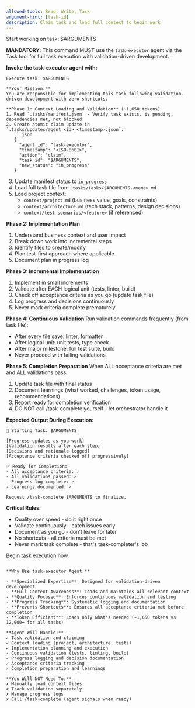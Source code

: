 ```yaml
---
allowed-tools: Read, Write, Task
argument-hint: [task-id]
description: Claim task and load full context to begin work
---
```


Start working on task: $ARGUMENTS

**MANDATORY**: This command MUST use the `task-executor` agent via the Task tool for full task execution with validation-driven development.

**Invoke the task-executor agent with:**

```
Execute task: $ARGUMENTS

**Your Mission:**
You are responsible for implementing this task following validation-driven development with zero shortcuts.

**Phase 1: Context Loading and Validation** (~1,650 tokens)
1. Read `.tasks/manifest.json` - Verify task exists, is pending, dependencies met, not blocked
2. Create atomic claim update in `.tasks/updates/agent_<id>_<timestamp>.json`:
   ```json
   {
     "agent_id": "task-executor",
     "timestamp": "<ISO-8601>",
     "action": "claim",
     "task_id": "$ARGUMENTS",
     "new_status": "in_progress"
   }
   ```
3. Update manifest status to `in_progress`
4. Load full task file from `.tasks/tasks/$ARGUMENTS-<name>.md`
5. Load project context:
   - `context/project.md` (business value, goals, constraints)
   - `context/architecture.md` (tech stack, patterns, design decisions)
   - `context/test-scenarios/<feature>` (if referenced)

**Phase 2: Implementation Plan**
1. Understand business context and user impact
2. Break down work into incremental steps
3. Identify files to create/modify
4. Plan test-first approach where applicable
5. Document plan in progress log

**Phase 3: Incremental Implementation**
1. Implement in small increments
2. Validate after EACH logical unit (tests, linter, build)
3. Check off acceptance criteria as you go (update task file)
4. Log progress and decisions continuously
5. Never mark criteria complete prematurely

**Phase 4: Continuous Validation**
Run validation commands frequently (from task file):
- After every file save: linter, formatter
- After logical unit: unit tests, type check
- After major milestone: full test suite, build
- Never proceed with failing validations

**Phase 5: Completion Preparation**
When ALL acceptance criteria are met and ALL validations pass:
1. Update task file with final status
2. Document learnings (what worked, challenges, token usage, recommendations)
3. Report ready for completion verification
4. DO NOT call /task-complete yourself - let orchestrator handle it

**Expected Output During Execution:**
```
🚀 Starting Task: $ARGUMENTS

[Progress updates as you work]
[Validation results after each step]
[Decisions and rationale logged]
[Acceptance criteria checked off progressively]

✅ Ready for Completion:
- All acceptance criteria: ✓
- All validations passed: ✓
- Progress log complete: ✓
- Learnings documented: ✓

Request /task-complete $ARGUMENTS to finalize.
```

**Critical Rules:**
- Quality over speed - do it right once
- Validate continuously - catch issues early
- Document as you go - don't leave for later
- No shortcuts - all criteria must be met
- Never mark task complete - that's task-completer's job

Begin task execution now.
```

**Why Use task-executor Agent:**

- **Specialized Expertise**: Designed for validation-driven development
- **Full Context Awareness**: Loads and maintains all relevant context
- **Quality Focused**: Enforces continuous validation and testing
- **Progress Tracking**: Systematic logging and documentation
- **Prevents Shortcuts**: Ensures all acceptance criteria met before completion
- **Token Efficient**: Loads only what's needed (~1,650 tokens vs 12,000+ for all tasks)

**Agent Will Handle:**
✓ Task validation and claiming
✓ Context loading (project, architecture, tests)
✓ Implementation planning and execution
✓ Continuous validation (tests, linting, build)
✓ Progress logging and decision documentation
✓ Acceptance criteria tracking
✓ Completion preparation and learnings

**You Will NOT Need To:**
✗ Manually load context files
✗ Track validation separately
✗ Manage progress logs
✗ Call /task-complete (agent signals when ready)
